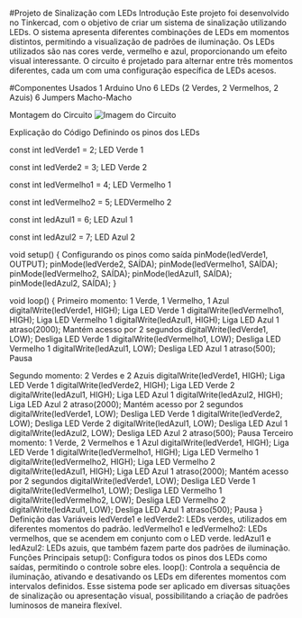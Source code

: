 #Projeto de Sinalização com LEDs
Introdução
Este projeto foi desenvolvido no Tinkercad, com o objetivo de criar um sistema de sinalização utilizando LEDs. O sistema apresenta diferentes combinações de LEDs em momentos distintos, permitindo a visualização de padrões de iluminação. Os LEDs utilizados são nas cores verde, vermelho e azul, proporcionando um efeito visual interessante. O circuito é projetado para alternar entre três momentos diferentes, cada um com uma configuração específica de LEDs acesos.


#Componentes Usados ​​1 Arduino Uno 6 LEDs (2 Verdes, 2 Vermelhos, 2 Azuis) 6 Jumpers Macho-Macho

Montagem do Circuito
![Imagem do Circuito](sinalizacaoled.png)

Explicação do Código
Definindo os pinos dos LEDs

const int ledVerde1 = 2; LED Verde 1

const int ledVerde2 = 3; LED Verde 2

const int ledVermelho1 = 4; LED Vermelho 1

const int ledVermelho2 = 5; LEDVermelho 2

const int ledAzul1 = 6; LED Azul 1

const int ledAzul2 = 7; LED Azul 2

void setup() { Configurando os pinos como saída pinMode(ledVerde1, OUTPUT); pinMode(ledVerde2, SAÍDA); pinMode(ledVermelho1, SAÍDA); pinMode(ledVermelho2, SAÍDA); pinMode(ledAzul1, SAÍDA); pinMode(ledAzul2, SAÍDA); }

void loop() { Primeiro momento: 1 Verde, 1 Vermelho, 1 Azul digitalWrite(ledVerde1, HIGH); Liga LED Verde 1 digitalWrite(ledVermelho1, HIGH); Liga LED Vermelho 1 digitalWrite(ledAzul1, HIGH); Liga LED Azul 1 atraso(2000); Mantém acesso por 2 segundos digitalWrite(ledVerde1, LOW); Desliga LED Verde 1 digitalWrite(ledVermelho1, LOW); Desliga LED Vermelho 1 digitalWrite(ledAzul1, LOW); Desliga LED Azul 1 atraso(500); Pausa

Segundo momento: 2 Verdes e 2 Azuis digitalWrite(ledVerde1, HIGH); Liga LED Verde 1 digitalWrite(ledVerde2, HIGH); Liga LED Verde 2 digitalWrite(ledAzul1, HIGH); Liga LED Azul 1 digitalWrite(ledAzul2, HIGH); Liga LED Azul 2 atraso(2000); Mantém acesso por 2 segundos digitalWrite(ledVerde1, LOW); Desliga LED Verde 1 digitalWrite(ledVerde2, LOW); Desliga LED Verde 2 digitalWrite(ledAzul1, LOW); Desliga LED Azul 1 digitalWrite(ledAzul2, LOW); Desliga LED Azul 2 atraso(500); Pausa Terceiro momento: 1 Verde, 2 Vermelhos e 1 Azul digitalWrite(ledVerde1, HIGH); Liga LED Verde 1 digitalWrite(ledVermelho1, HIGH); Liga LED Vermelho 1 digitalWrite(ledVermelho2, HIGH); Liga LED Vermelho 2 digitalWrite(ledAzul1, HIGH); Liga LED Azul 1 atraso(2000); Mantém acesso por 2 segundos digitalWrite(ledVerde1, LOW); Desliga LED Verde 1 digitalWrite(ledVermelho1, LOW); Desliga LED Vermelho 1 digitalWrite(ledVermelho2, LOW); Desliga LED Vermelho 2 digitalWrite(ledAzul1, LOW); Desliga LED Azul 1 atraso(500); Pausa } Definição das Variáveis ​​ledVerde1 e ledVerde2: LEDs verdes, utilizados em diferentes momentos do padrão. ledVermelho1 e ledVermelho2: LEDs vermelhos, que se acendem em conjunto com o LED verde. ledAzul1 e ledAzul2: LEDs azuis, que também fazem parte dos padrões de iluminação. Funções Principais setup(): Configura todos os pinos dos LEDs como saídas, permitindo o controle sobre eles. loop(): Controla a sequência de iluminação, ativando e desativando os LEDs em diferentes momentos com intervalos definidos. Esse sistema pode ser aplicado em diversas situações de sinalização ou apresentação visual, possibilitando a criação de padrões luminosos de maneira flexível.
